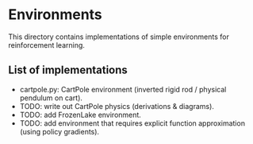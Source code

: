 # Environments
This directory contains implementations of simple environments for reinforcement learning.

## List of implementations
- cartpole.py: CartPole environment (inverted rigid rod / physical pendulum on cart).
- TODO: write out CartPole physics (derivations & diagrams).
- TODO: add FrozenLake environment.
- TODO: add environment that requires explicit function approximation (using policy gradients).
